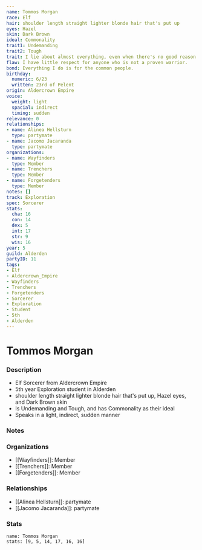 ```yaml
---
name: Tommos Morgan
race: Elf
hair: shoulder length straight lighter blonde hair that's put up
eyes: Hazel
skin: Dark Brown
ideal: Commonality
trait1: Undemanding
trait2: Tough
trait: I lie about almost everything, even when there's no good reason to.
flaw: I have little respect for anyone who is not a proven warrior.
bond: Everything I do is for the common people.
birthday:
  numeric: 6/23
  written: 23rd of Pelent
origin: Aldercrown Empire
voice:
  weight: light
  spacial: indirect
  timing: sudden
relevance: 0
relationships:
- name: Alinea Hellsturn
  type: partymate
- name: Jacomo Jacaranda
  type: partymate
organizations:
- name: Wayfinders
  type: Member
- name: Trenchers
  type: Member
- name: Forgetenders
  type: Member
notes: []
track: Exploration
spec: Sorcerer
stats:
  cha: 16
  con: 14
  dex: 5
  int: 17
  str: 9
  wis: 16
year: 5
guild: Alderden
partyID: 11
tags:
- Elf
- Aldercrown_Empire
- Wayfinders
- Trenchers
- Forgetenders
- Sorcerer
- Exploration
- Student
- 5th
- Alderden
---
```

# Tommos Morgan
### Description
- Elf Sorcerer from Aldercrown Empire
- 5th year Exploration student in Alderden
- shoulder length straight lighter blonde hair that's put up, Hazel eyes, and Dark Brown skin
- Is Undemanding and Tough, and has Commonality as their ideal
- Speaks in a light, indirect, sudden manner

### Notes

### Organizations
- [[Wayfinders]]: Member
- [[Trenchers]]: Member
- [[Forgetenders]]: Member

### Relationships
- [[Alinea Hellsturn]]: partymate
- [[Jacomo Jacaranda]]: partymate

### Stats
```statblock
name: Tommos Morgan
stats: [9, 5, 14, 17, 16, 16]
```
